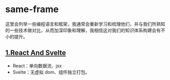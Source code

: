 # same-frame

这里会列举一些编程语言和框架，我通常会重新学习和梳理他们，并与我们所熟知的一些技术做对比，从而加深印象和理解，我相信这对我们的知识体系构建会有不小的提升。

## [1.React And Svelte](React-and-svelte/README.md)

- React：单向数据流、jsx
- Svelte：无虚拟 dom、组件独立打包。
